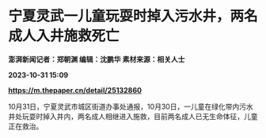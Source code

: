 # 宁夏灵武一儿童玩耍时掉入污水井，两名成人入井施救死亡
**澎湃新闻记者：郑朝渊 编辑：沈鹏华 素材来源：相关人士**

**2023-10-31 15:09**

**https://m.thepaper.cn/detail/25132860**

10月31日，宁夏灵武市城区街道办事处通报，10月30日，一儿童在绿化带内污水井处玩耍时掉入井内，两名成人相继进入施救，目前两名成人已无生命体征，儿童正在救治。